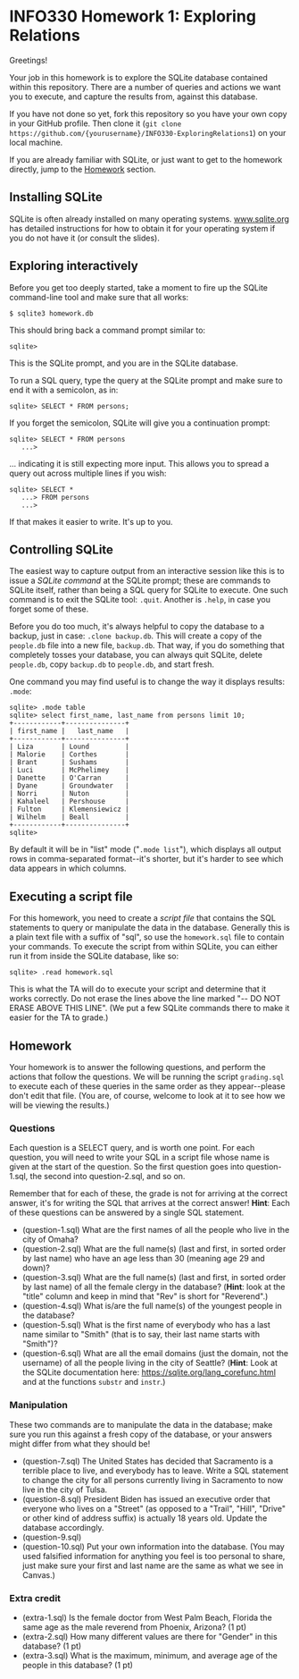 # INFO330 Homework 1: Exploring Relations
Greetings!

Your job in this homework is to explore the SQLite database contained within this repository. There are a number of queries and actions we want you to execute, and capture the results from, against this database.

If you have not done so yet, fork this repository so you have your own copy in your GitHub profile. Then clone it (`git clone https://github.com/{yourusername}/INFO330-ExploringRelations1`) on your local machine.

If you are already familiar with SQLite, or just want to get to the homework directly, jump to the [Homework](#homework) section.

## Installing SQLite
SQLite is often already installed on many operating systems. www.sqlite.org has detailed instructions for how to obtain it for your operating system if you do not have it (or consult the slides).

## Exploring interactively
Before you get too deeply started, take a moment to fire up the SQLite command-line tool and make sure that all works:

```
$ sqlite3 homework.db
```

This should bring back a command prompt similar to:

```
sqlite> 
```

This is the SQLite prompt, and you are in the SQLite database.

To run a SQL query, type the query at the SQLite prompt and make sure to end it with a semicolon, as in:

```
sqlite> SELECT * FROM persons;
```

If you forget the semicolon, SQLite will give you a continuation prompt:

```
sqlite> SELECT * FROM persons
   ...> 
```

... indicating it is still expecting more input. This allows you to spread a query out across multiple lines if you wish:

```
sqlite> SELECT * 
   ...> FROM persons
   ...>
```

If that makes it easier to write. It's up to you.

## Controlling SQLite
The easiest way to capture output from an interactive session like this is to issue a *SQLite command* at the SQLite prompt; these are commands to SQLite itself, rather than being a SQL query for SQLite to execute. One such command is to exit the SQLite tool: `.quit`. Another is `.help`, in case you forget some of these.

Before you do too much, it's always helpful to copy the database to a backup, just in case: `.clone backup.db`. This will create a copy of the `people.db` file into a new file, `backup.db`. That way, if you do something that completely tosses your database, you can always quit SQLite, delete `people.db`, copy `backup.db` to `people.db`, and start fresh. 

One command you may find useful is to change the way it displays results: `.mode`:

```
sqlite> .mode table
sqlite> select first_name, last_name from persons limit 10;
+------------+---------------+
| first_name |   last_name   |
+------------+---------------+
| Liza       | Lound         |
| Malorie    | Corthes       |
| Brant      | Sushams       |
| Luci       | McPhelimey    |
| Danette    | O'Carran      |
| Dyane      | Groundwater   |
| Norri      | Nuton         |
| Kahaleel   | Pershouse     |
| Fulton     | Klemensiewicz |
| Wilhelm    | Beall         |
+------------+---------------+
sqlite> 
```

By default it will be in "list" mode ("`.mode list`"), which displays all output rows in comma-separated format--it's shorter, but it's harder to see which data appears in which columns.

## Executing a script file
For this homework, you need to create a *script file* that contains the SQL statements to query or manipulate the data in the database. Generally this is a plain text file with a suffix of "sql", so use the `homework.sql` file to contain your commands. To execute the script from within SQLite, you can either run it from inside the SQLite database, like so:

```
sqlite> .read homework.sql
```

This is what the TA will do to execute your script and determine that it works correctly. Do not erase the lines above the line marked "-- DO NOT ERASE ABOVE THIS LINE". (We put a few SQLite commands there to make it easier for the TA to grade.)

## Homework
Your homework is to answer the following questions, and perform the actions that follow the questions. We will be running the script `grading.sql` to execute each of these queries in the same order as they appear--please don't edit that file. (You are, of course, welcome to look at it to see how we will be viewing the results.)

### Questions
Each question is a SELECT query, and is worth one point. For each question, you will need to write your SQL in a script file whose name is given at the start of the question. So the first question goes into question-1.sql, the second into question-2.sql, and so on.

Remember that for each of these, the grade is not for arriving at the correct answer, it's for writing the SQL that arrives at the correct answer! **Hint**: Each of these questions can be answered by a single SQL statement.

* (question-1.sql) What are the first names of all the people who live in the city of Omaha?
* (question-2.sql) What are the full name(s) (last and first, in sorted order by last name) who have an age less than 30 (meaning age 29 and down)?
* (question-3.sql) What are the full name(s) (last and first, in sorted order by last name) of all the female clergy in the database? (**Hint**: look at the "title" column and keep in mind that "Rev" is short for "Reverend".)
* (question-4.sql) What is/are the full name(s) of the youngest people in the database?
* (question-5.sql) What is the first name of everybody who has a last name similar to "Smith" (that is to say, their last name starts with "Smith")?
* (question-6.sql) What are all the email domains (just the domain, not the username) of all the people living in the city of Seattle? (**Hint**: Look at the SQLite documentation here: https://sqlite.org/lang_corefunc.html and at the functions `substr` and `instr`.)

### Manipulation
These two commands are to manipulate the data in the database; make sure you run this against a fresh copy of the database, or your answers might differ from what they should be!

* (question-7.sql) The United States has decided that Sacramento is a terrible place to live, and everybody has to leave. Write a SQL statement to change the city for all persons currently living in Sacramento to now live in the city of Tulsa.
* (question-8.sql) President Biden has issued an executive order that everyone who lives on a "Street" (as opposed to a "Trail", "Hill", "Drive" or other kind of address suffix) is actually 18 years old. Update the database accordingly.
* (question-9.sql) 
* (question-10.sql) Put your own information into the database. (You may used falsified information for anything you feel is too personal to share, just make sure your first and last name are the same as what we see in Canvas.)

### Extra credit

* (extra-1.sql) Is the female doctor from West Palm Beach, Florida the same age as the male reverend from Phoenix, Arizona? (1 pt)
* (extra-2.sql) How many different values are there for "Gender" in this database? (1 pt)
* (extra-3.sql) What is the maximum, minimum, and average age of the people in this database? (1 pt)